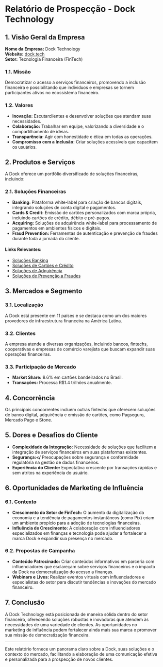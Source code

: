# Relatório de Prospecção - Dock Technology

## 1. Visão Geral da Empresa
**Nome da Empresa:** Dock Technology  
**Website:** [dock.tech](https://dock.tech/)  
**Setor:** Tecnologia Financeira (FinTech)  

### 1.1. Missão
Democratizar o acesso a serviços financeiros, promovendo a inclusão financeira e possibilitando que indivíduos e empresas se tornem participantes ativos no ecossistema financeiro.

### 1.2. Valores
- **Inovação:** Escutarclientes e desenvolver soluções que atendam suas necessidades.
- **Colaboração:** Trabalhar em equipe, valorizando a diversidade e o compartilhamento de ideias.
- **Transparência:** Agir com honestidade e ética em todas as operações.
- **Compromisso com a Inclusão:** Criar soluções acessíveis que capacitem os usuários.

## 2. Produtos e Serviços
A Dock oferece um portfólio diversificado de soluções financeiras, incluindo:

### 2.1. Soluções Financeiras
- **Banking:** Plataforma white-label para criação de bancos digitais, integrando soluções de conta digital e pagamentos.
- **Cards & Credit:** Emissão de cartões personalizados com marca própria, incluindo cartões de crédito, débito e pré-pagos.
- **Acquiring:** Soluções de adquirência white-label para processamento de pagamentos em ambientes físicos e digitais.
- **Fraud Prevention:** Ferramentas de autenticação e prevenção de fraudes durante toda a jornada do cliente.

#### Links Relevantes:
- [Soluções Banking](https://dock.tech/solucao/banking)
- [Soluções de Cartões e Crédito](https://dock.tech/solucao/cards-credit)
- [Soluções de Adquirência](https://dock.tech/solucao/acquiring)
- [Soluções de Prevenção a Fraudes](https://dock.tech/solucao/fraud-prevention)

## 3. Mercados e Segmento
### 3.1. Localização
A Dock está presente em 11 países e se destaca como um dos maiores provedores de infraestrutura financeira na América Latina.

### 3.2. Clientes
A empresa atende a diversas organizações, incluindo bancos, fintechs, cooperativas e empresas de comércio varejista que buscam expandir suas operações financeiras.

### 3.3. Participação de Mercado
- **Market Share:** 8.6% em cartões bandeirados no Brasil.
- **Transações:** Processa R$1.4 trilhões anualmente.

## 4. Concorrência
Os principais concorrentes incluem outras fintechs que oferecem soluções de banco digital, adquirência e emissão de cartões, como Pagseguro, Mercado Pago e Stone.

## 5. Dores e Desafios do Cliente
- **Complexidade da Integração:** Necessidade de soluções que facilitem a integração de serviços financeiros em suas plataformas existentes.
- **Segurança:</** Preocupações sobre segurança e conformidade regulatória na gestão de dados financeiros.
- **Experiência do Cliente:** Expectativa crescente por transações rápidas e sem atritos na experiência do usuário.

## 6. Oportunidades de Marketing de Influência
### 6.1. Contexto
- **Crescimento do Setor de FinTech:** O aumento da digitalização da economia e a tendência de pagamentos instantâneos (como Pix) criam um ambiente propício para a adoção de tecnologias financeiras.
- **Influência de Crescimento:** A colaboração com influenciadores especializados em finanças e tecnologia pode ajudar a fortalecer a marca Dock e expandir sua presença no mercado.

### 6.2. Propostas de Campanha
- **Conteúdo Patrocinado:** Criar conteúdos informativos em parceria com influenciadores que esclareçam sobre serviços financeiros e o impacto da Dock na democratização do acesso a finanças.
- **Webinars e Lives:** Realizar eventos virtuais com influenciadores e especialistas do setor para discutir tendências e inovações do mercado financeiro.

## 7. Conclusão
A Dock Technology está posicionada de maneira sólida dentro do setor financeiro, oferecendo soluções robustas e inovadoras que atendem às necessidades de uma variedade de clientes. As oportunidades no marketing de influência podem fortalecer ainda mais sua marca e promover sua missão de democratização financeira.

---

Este relatório fornece um panorama claro sobre a Dock, suas soluções e o contexto do mercado, facilitando a elaboração de uma comunicação efetiva e personalizada para a prospecção de novos clientes.